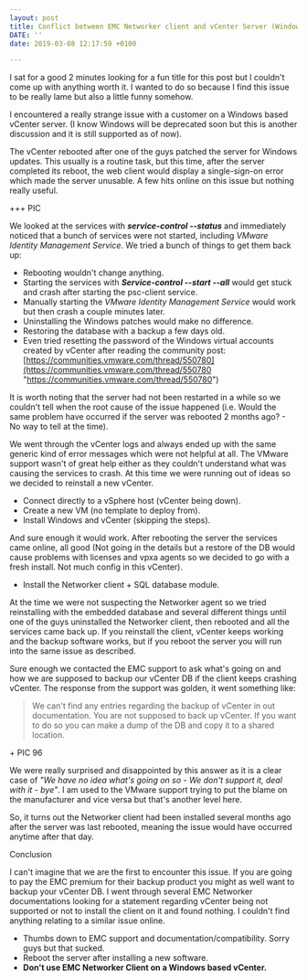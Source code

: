 ```yaml
---
layout: post
title: Conflict between EMC Networker client and vCenter Server (Windows)
DATE: ''
date: 2019-03-08 12:17:59 +0100

---
```

I sat for a good 2 minutes looking for a fun title for this post but I couldn't come up with anything worth it. I wanted to do so because I find this issue to be really lame but also a little funny somehow.

I encountered a really strange issue with a customer on a Windows based vCenter server. (I know Windows will be deprecated soon but this is another discussion and it is still supported as of now).

The vCenter rebooted after one of the guys patched the server for Windows updates. This usually is a routine task, but this time, after the server completed its reboot, the web client would display a single-sign-on error which made the server unusable. A few hits online on this issue but nothing really useful.

\+++ PIC

We looked at the services with **_service-control --status_** and immediately noticed that a bunch of services were not started, including _VMware Identity Management Service_. We tried a bunch of things to get them back up:

* Rebooting wouldn't change anything.
* Starting the services with **_Service-control --start --all_** would get stuck and crash after starting the psc-client service.
* Manually starting the _VMware Identity Management Service_ would work but then crash a couple minutes later.
* Uninstalling the Windows patches would make no difference.
* Restoring the database with a backup a few days old.
* Even tried resetting the password of the Windows virtual accounts created by vCenter after reading the community post: [https://communities.vmware.com/thread/550780](https://communities.vmware.com/thread/550780 "https://communities.vmware.com/thread/550780")

It is worth noting that the server had not been restarted in a while so we couldn't tell when the root cause of the issue happened (i.e. Would the same problem have occurred if the server was rebooted 2 months ago? - No way to tell at the time).

We went through the vCenter logs and always ended up with the same generic kind of error messages which were not helpful at all. The VMware support wasn't of great help either as they couldn't understand what was causing the services to crash. At this time we were running out of ideas so we decided to reinstall a new vCenter.

* Connect directly to a vSphere host (vCenter being down).
* Create a new VM (no template to deploy from).
* Install Windows and vCenter (skipping the steps).

And sure enough it would work. After rebooting the server the services came online, all good (Not going in the details but a restore of the DB would cause problems with licenses and vpxa agents so we decided to go with a fresh install. Not much config in this vCenter).

* Install the Networker client + SQL database module.

At the time we were not suspecting the Networker agent so we tried reinstalling with the embedded database and several different things until one of the guys uninstalled the Networker client, then rebooted and all the services came back up. If you reinstall the client, vCenter keeps working and the backup software works, but if you reboot the server you will run into the same issue as described.

Sure enough we contacted the EMC support to ask what's going on and how we are supposed to backup our vCenter DB if the client keeps crashing vCenter. The response from the support was golden, it went something like:

> We can't find any entries regarding the backup of vCenter in out documentation. You are not supposed to back up vCenter. If you want to do so you can make a dump of the DB and copy it to a shared location.

\+ PIC 96

We were really surprised and disappointed by this answer as it is a clear case of _"We have no idea what's going on so - We don't support it, deal with it - bye"_. I am used to the VMware support trying to put the blame on the manufacturer and vice versa but that's another level here. 

So, it turns out the Networker client had been installed several months ago after the server was last rebooted, meaning the issue would have occurred anytime after that day.

Conclusion

I can't imagine that we are the first to encounter this issue. If you are going to pay the EMC premium for their backup product you might as well want to backup your vCenter DB. I went through several EMC Networker documentations looking for a statement regarding vCenter being not supported or not to install the client on it and found nothing. I couldn't find anything relating to a similar issue online.

* Thumbs down to EMC support and documentation/compatibility. Sorry guys but that sucked.
* Reboot the server after installing a new software.
* **Don't use EMC Networker Client on a Windows based vCenter.**